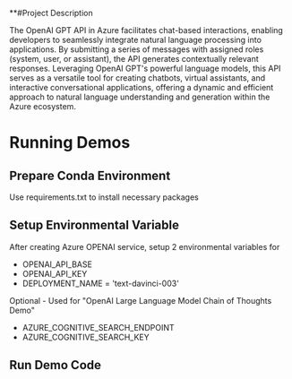 
**#Project Description 

The OpenAI GPT API in Azure facilitates chat-based interactions, enabling developers to seamlessly integrate natural language processing into applications. By submitting a series of messages with assigned roles (system, user, or assistant), the API generates contextually relevant responses. Leveraging OpenAI GPT's powerful language models, this API serves as a versatile tool for creating chatbots, virtual assistants, and interactive conversational applications, offering a dynamic and efficient approach to natural language understanding and generation within the Azure ecosystem.


# Running Demos

## Prepare Conda Environment
Use requirements.txt to install necessary packages

## Setup Environmental Variable
After creating Azure OPENAI service, setup 2 environmental variables for 
- OPENAI_API_BASE
- OPENAI_API_KEY
- DEPLOYMENT_NAME = 'text-davinci-003'

Optional - Used for "OpenAI Large Language Model Chain of Thoughts Demo"
- AZURE_COGNITIVE_SEARCH_ENDPOINT
- AZURE_COGNITIVE_SEARCH_KEY
## Run Demo Code
